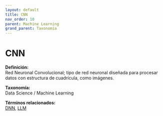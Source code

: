 ```yaml
---
layout: default
title: CNN
nav_order: 10
parent: Machine Learning
grand_parent: Taxonomía
---
```


# CNN

**Definición:**  
Red Neuronal Convolucional; tipo de red neuronal diseñada para procesar datos con estructura de cuadrícula, como imágenes.

**Taxonomía:**  
Data Science / Machine Learning

**Términos relacionados:**  
[DNN](https://maleniski.github.io/diccionario-angl-tec-mx/docs/taxonomia/data-science-/-machine-learning/dnn.html), [LLM](https://maleniski.github.io/diccionario-angl-tec-mx/docs/taxonomia/data-science-/-machine-learning/llm.html)
